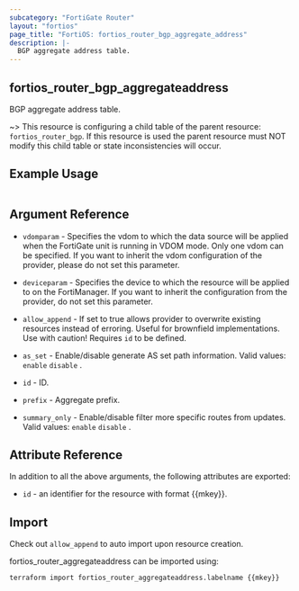 ```yaml
---
subcategory: "FortiGate Router"
layout: "fortios"
page_title: "FortiOS: fortios_router_bgp_aggregate_address"
description: |-
  BGP aggregate address table.
---
```


## fortios_router_bgp_aggregateaddress
BGP aggregate address table.

~> This resource is configuring a child table of the parent resource: `fortios_router_bgp`. If this resource is used the parent resource must NOT modify this child table or state inconsistencies will occur.


## Example Usage

```hcl

```

## Argument Reference
* `vdomparam` - Specifies the vdom to which the data source will be applied when the FortiGate unit is running in VDOM mode. Only one vdom can be specified. If you want to inherit the vdom configuration of the provider, please do not set this parameter.
* `deviceparam` - Specifies the device to which the resource will be applied to on the FortiManager. If you want to inherit the configuration from the provider, do not set this parameter.
* `allow_append` - If set to true allows provider to overwrite existing resources instead of erroring. Useful for brownfield implementations. Use with caution! Requires `id` to be defined.

* `as_set` - Enable/disable generate AS set path information. Valid values: `enable` `disable` .
* `id` - ID.
* `prefix` - Aggregate prefix.
* `summary_only` - Enable/disable filter more specific routes from updates. Valid values: `enable` `disable` .

## Attribute Reference

In addition to all the above arguments, the following attributes are exported:
* `id` - an identifier for the resource with format {{mkey}}.

## Import

Check out `allow_append` to auto import upon resource creation.

fortios_router_aggregateaddress can be imported using:
```sh
terraform import fortios_router_aggregateaddress.labelname {{mkey}}
```
